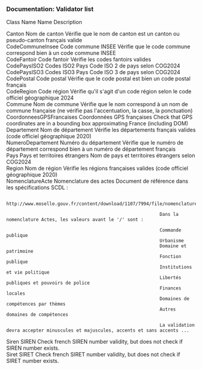### Documentation: Validator list

Class Name                 Name                             Description 

Canton                      Nom de canton                    Vérifie que le nom de canton est un canton ou pseudo-canton français valide                                             
CodeCommuneInsee            Code commune INSEE               Vérifie que le code commune correspond bien à un code commune INSEE                                                     
CodeFantoir                 Code fantoir                     Vérifie les codes fantoirs valides                                                                                      
CodePaysISO2                Codes ISO2 Pays                  Code ISO 2 de pays selon COG2024                                                                                        
CodePaysISO3                Codes ISO3 Pays                  Code ISO 3 de pays selon COG2024                                                                                        
CodePostal                  Code postal                      Vérifie que le code postal est bien un code postal français                                                             
CodeRegion                  Code région                      Vérifie qu'il s'agit d'un code région selon le code officiel géographique 2024                                          
Commune                     Nom de commune                   Vérifie que le nom correspond à un nom de commune française (ne vérifie pas l'accentuation, la casse, la ponctuation)   
CoordonneesGPSFrancaises    Coordonnées GPS françaises       Check that GPS coordinates are in a bounding box approximating France (including DOM)                                   
Departement                 Nom de département               Vérifie les départements français valides (code officiel géographique 2020)                                             
NumeroDepartement           Numéro du département            Vérifie que le numéro de département correspond bien à un numéro de département français                                
Pays                        Pays et territoires étrangers    Nom de pays et territoires étrangers selon COG2024                                                                      
Region                      Nom de région                    Vérifie les régions françaises valides (code officiel géographique 2020)                                                
NomenclatureActe            Nomenclature des actes           Document de référence dans les spécifications SCDL :

                                                             http://www.moselle.gouv.fr/content/download/1107/7994/file/nomenclature.pdf
                                                     
                                                             Dans la nomenclature Actes, les valeurs avant le '/' sont :
                                                     
                                                             Commande publique
                                                             Urbanisme
                                                             Domaine et patrimoine
                                                             Fonction publique
                                                             Institutions et vie politique
                                                             Libertés publiques et pouvoirs de police
                                                             Finances locales
                                                             Domaines de compétences par thèmes
                                                             Autres domaines de compétences
                                                     
                                                             La validation devra accepter minuscules et majuscules, accents et sans accents ...
Siren                       SIREN                            Check french SIREN number validity, but does not check if SIREN number exists.                                          
Siret                       SIRET                            Check french SIRET number validity, but does not check if SIRET number exists.                                          
